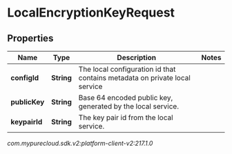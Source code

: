 # LocalEncryptionKeyRequest


## Properties

| Name | Type | Description | Notes |
| ------------ | ------------- | ------------- | ------------- |
| **configId** | **String** | The local configuration id that contains metadata on private local service |  |
| **publicKey** | **String** | Base 64 encoded public key, generated by the local service. |  |
| **keypairId** | **String** | The key pair id from the local service. |  |




_com.mypurecloud.sdk.v2:platform-client-v2:217.1.0_
